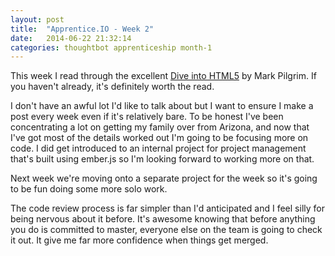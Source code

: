 ```yaml
---
layout: post
title:  "Apprentice.IO - Week 2"
date:   2014-06-22 21:32:14
categories: thoughtbot apprenticeship month-1
---
```


This week I read through the excellent [Dive into
HTML5](http://diveintohtml5.info/index.html) by Mark Pilgrim. If you haven't
already, it's definitely worth the read.

I don't have an awful lot I'd like to talk about but I want to ensure I make a
post every week even if it's relatively bare. To be honest I've been
concentrating a lot on getting my family over from Arizona, and now that I've
got most of the details worked out I'm going to be focusing more on code. I did
get introduced to an internal project for project management that's built using
ember.js so I'm looking forward to working more on that.

Next week we're moving onto a separate project for the week so it's going to be
fun doing some more solo work.

The code review process is far simpler than I'd anticipated and I feel silly for
being nervous about it before. It's awesome knowing that before anything you do
is committed to master, everyone else on the team is going to check it out. It
give me far more confidence when things get merged.
